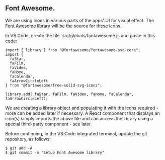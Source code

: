 ## Font Awesome.

We are using icons in various parts of the apps' UI for visual effect. The [Font Awesome library][font] will be the source for these icons. 

In VS Code, create the file `src/globals/fontawesome.js and paste in this code:
~~~
import { library } from "@fortawesome/fontawesome-svg-core";
import {
  faStar,
  faFilm,
  faVideo,
  faHome,
  faCalendar,
  faArrowCircleLeft
} from "@fortawesome/free-solid-svg-icons";

library.add( faStar, faFilm, faVideo, faHome, faCalendar, faArrowCircleLeft);

~~~
We are creating a library object and populating it with the icons required - more can be added later if necessary. A React component that displays an icon(s) simply imports the above file and can access the library using a special third-party component - see later.

Before continuing, in the VS Code integrated terminal, update the git repository, as follows:
~~~
$ git add -A
$ git commit -m "Setup Font Awesome library"
~~~

[font]: https://fontawesome.com/

[solution]: ./07.Solutions.html